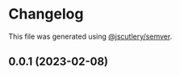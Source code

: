 # Changelog

This file was generated using [@jscutlery/semver](https://github.com/jscutlery/semver).

## 0.0.1 (2023-02-08)

